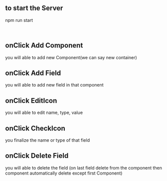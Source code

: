 

## to start the Server
npm run start

<br/>

## onClick Add Component
you will able to add new Component(we can say new container)
## onClick Add Field 
you will able to add new field in that component  

## onClick EditIcon
you will able to edit name, type, value

## onClick CheckIcon 
you finalize the name or type of that field

## onClick Delete Field
you will able to delete the field (on last field delete from the component then component automatically delete except first Component)

